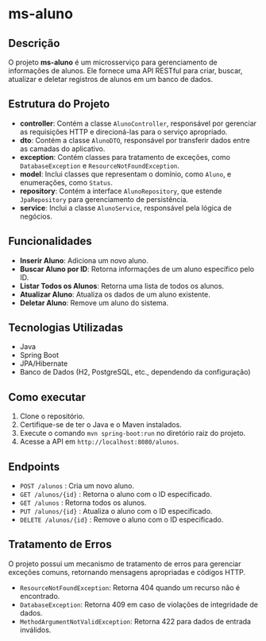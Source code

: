 # ms-aluno

## Descrição

O projeto **ms-aluno** é um microsserviço para gerenciamento de informações de alunos. Ele fornece uma API RESTful para criar, buscar, atualizar e deletar registros de alunos em um banco de dados.

## Estrutura do Projeto

- **controller**: Contém a classe `AlunoController`, responsável por gerenciar as requisições HTTP e direcioná-las para o serviço apropriado.
- **dto**: Contém a classe `AlunoDTO`, responsável por transferir dados entre as camadas do aplicativo.
- **exception**: Contém classes para tratamento de exceções, como `DatabaseException` e `ResourceNotFoundException`.
- **model**: Inclui classes que representam o domínio, como `Aluno`, e enumerações, como `Status`.
- **repository**: Contém a interface `AlunoRepository`, que estende `JpaRepository` para gerenciamento de persistência.
- **service**: Inclui a classe `AlunoService`, responsável pela lógica de negócios.

## Funcionalidades

- **Inserir Aluno**: Adiciona um novo aluno.
- **Buscar Aluno por ID**: Retorna informações de um aluno específico pelo ID.
- **Listar Todos os Alunos**: Retorna uma lista de todos os alunos.
- **Atualizar Aluno**: Atualiza os dados de um aluno existente.
- **Deletar Aluno**: Remove um aluno do sistema.

## Tecnologias Utilizadas

- Java
- Spring Boot
- JPA/Hibernate
- Banco de Dados (H2, PostgreSQL, etc., dependendo da configuração)

## Como executar

1. Clone o repositório.
2. Certifique-se de ter o Java e o Maven instalados.
3. Execute o comando `mvn spring-boot:run` no diretório raiz do projeto.
4. Acesse a API em `http://localhost:8080/alunos`.

## Endpoints

- `POST /alunos` : Cria um novo aluno.
- `GET /alunos/{id}` : Retorna o aluno com o ID especificado.
- `GET /alunos` : Retorna todos os alunos.
- `PUT /alunos/{id}` : Atualiza o aluno com o ID especificado.
- `DELETE /alunos/{id}` : Remove o aluno com o ID especificado.

## Tratamento de Erros

O projeto possui um mecanismo de tratamento de erros para gerenciar exceções comuns, retornando mensagens apropriadas e códigos HTTP.

- `ResourceNotFoundException`: Retorna 404 quando um recurso não é encontrado.
- `DatabaseException`: Retorna 409 em caso de violações de integridade de dados.
- `MethodArgumentNotValidException`: Retorna 422 para dados de entrada inválidos.
